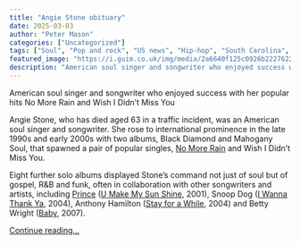```yaml
---
title: "Angie Stone obituary"
date: 2025-03-03
author: "Peter Mason"
categories: ["Uncategorized"]
tags: ["Soul", "Pop and rock", "US news", "Hip-hop", "South Carolina", "Rap", "New York", "Broadway"]
featured_image: "https://i.guim.co.uk/img/media/2a6640f125c0926b22276221cb5a0147d8f9d717/573_1_2932_1759/master/2932.jpg?width=140&quality=85&auto=format&fit=max&s=d14f8e0e5ef550933312b0c1c7b3069d"
description: "American soul singer and songwriter who enjoyed success with her popular hits No More Rain and Wish I Didn’t Miss YouAngie Stone, who has died aged 63 in a traf..."
---
```


American soul singer and songwriter who enjoyed success with her popular hits No More Rain and Wish I Didn’t Miss You

Angie Stone, who has died aged 63 in a traffic incident, was an American soul singer and songwriter. She rose to international prominence in the late 1990s and early 2000s with two albums, Black Diamond and Mahogany Soul, that spawned a pair of popular singles, [No More Rain](https://www.youtube.com/watch?v=UgG0Hu_FeiA) and Wish I Didn’t Miss You.

Eight further solo albums displayed Stone’s command not just of soul but of gospel, R&B and funk, often in collaboration with other songwriters and artists, including [Prince](https://www.theguardian.com/music/2016/apr/22/prince-obituary) ([U Make My Sun Shine](https://www.youtube.com/watch?v=M8z-fQbYHyE), 2001), Snoop Dog ([I Wanna Thank Ya](https://www.youtube.com/watch?v=eHRtJm95R7o), 2004), Anthony Hamilton ([Stay for a While](https://www.youtube.com/watch?v=FUgaas4h-lQ), 2004) and Betty Wright ([Baby](https://www.youtube.com/watch?v=bXdn5mPESVU), 2007).

[Continue reading...](https://www.theguardian.com/music/2025/mar/03/angie-stone-obituary)
